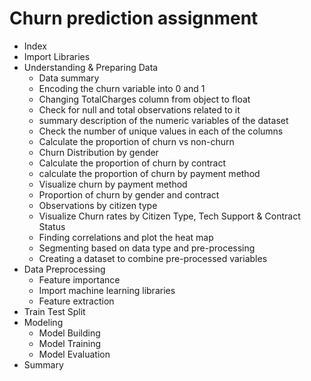 #  Churn prediction assignment

- Index
- Import Libraries
- Understanding & Preparing Data
  * Data summary
  * Encoding the churn variable into 0 and 1
  * Changing TotalCharges column from object to float
  * Check for null and total observations related to it
  * summary description of the numeric variables of the dataset
  * Check the number of unique values in each of the columns
  * Calculate the proportion of churn vs non-churn
  * Churn Distribution by gender
  * Calculate the proportion of churn by contract
  * calculate the proportion of churn by payment method
  * Visualize churn by payment method
  * Proportion of churn by gender and contract
  * Observations by citizen type
  * Visualize Churn rates by Citizen Type, Tech Support & Contract Status
  * Finding correlations and plot the heat map
  * Segmenting based on data type and pre-processing
  * Creating a dataset to combine pre-processed variables
- Data Preprocessing
  * Feature importance
  * Import machine learning libraries
  * Feature extraction
- Train Test Split
- Modeling
  * Model Building
  * Model Training
  * Model Evaluation
- Summary
